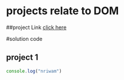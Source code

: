 # projects relate to DOM

##project Link
[click here]()

#solution code

## project 1

```javaScript
console.log("nriwam")
```